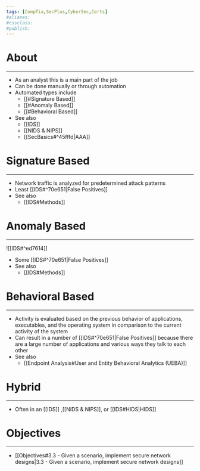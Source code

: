 ```yaml
---
tags: [CompTia,SecPlus,CyberSec,Certs]
#aliases:
#cssclass:
#publish:
---
```


# About
---
- As an analyst this is a main part of the job
- Can be done manually or through automation
- Automated types include
	- [[#Signature Based]]
	- [[#Anomaly Based]]
	- [[#Behavioral Based]]
- See also
	- [[IDS]]
	- [[NIDS & NIPS]]
	- [[SecBasics#^45fffd|AAA]]

# Signature Based
---
- Network traffic is analyzed for predetermined attack patterns
- Least [[IDS#^70e651|False Positives]]
- See also
	- [[IDS#Methods]]

# Anomaly Based
---
![[IDS#^ed7614]]
- Some [[IDS#^70e651|False Positives]]
- See also
	- [[IDS#Methods]]

# Behavioral Based
---
- Activity is evaluated based on the previous behavior of applications, executables, and the operating system in comparison to the current activity of the system
- Can result in a number of [[IDS#^70e651|False Positives]] because there are a large number of applications and various ways they talk to each other
- See also
	- [[Endpoint Analysis#User and Entity Behavioral Analytics (UEBA)]]

# Hybrid
---
- Often in an [[IDS]] ,[[NIDS & NIPS]], or [[IDS#HIDS|HIDS]]

# Objectives
---
- [[Objectives#3.3 - Given a scenario, implement secure network designs|3.3 - Given a scenario, implement secure network designs]]